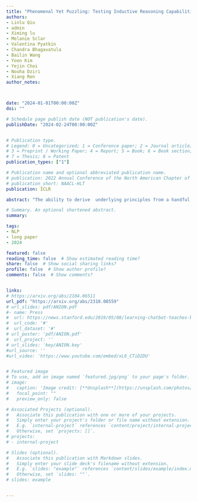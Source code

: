 ```yaml
---
title: "Phenomenal Yet Puzzling: Testing Inductive Reasoning Capabilities of Language Models with Hypothesis Refinement"
authors:
- Linlu Qiu
- admin
- Ximing lu
- Melanie Sclar
- Valentina Pyatkin
- Chandra Bhagavatula
- Bailin Wang
- Yoon Kim
- Yejin Choi
- Nouha Dziri
- Xiang Ren
author_notes:



date: "2024-01-01T00:00:00Z"
doi: ""

# Schedule page publish date (NOT publication's date).
publishDate: "2024-02-24T00:00:00Z"


# Publication type.
# Legend: 0 = Uncategorized; 1 = Conference paper; 2 = Journal article;
# 3 = Preprint / Working Paper; 4 = Report; 5 = Book; 6 = Book section;
# 7 = Thesis; 8 = Patent
publication_types: ["1"]

# Publication name and optional abbreviated publication name.
# publication: 2022 Annual Conference of the North American Chapter of the Association for Computational Linguistics
# publication_short: NAACL-HLT
publication: ICLR

abstract: "The ability to derive  underlying principles from a handful of observations and then generalize to novel situations---known as inductive reasoning---is central to human intelligence. Prior work suggests that language models (LMs) often fall short on inductive reasoning, despite achieving impressive success on research benchmarks. In this work, we conduct a systematic study of  the inductive reasoning capabilities of LMs through iterative hypothesis refinement, a technique that more closely mirrors  the human inductive process than standard input-output prompting. Iterative hypothesis refinement employs a three-step process: proposing, selecting, and refining hypotheses in the form of textual rules. By examining the intermediate rules, we observe that LMs are phenomenal hypothesis proposers (i.e., generating candidate rules), and when coupled with a (task-specific) symbolic interpreter that is able to systematically filter the proposed set of rules, this hybrid approach achieves strong results across inductive reasoning benchmarks that require inducing causal relations, language-like instructions, and symbolic concepts. However, they also behave as puzzling inductive reasoners, showing notable performance gaps in rule induction (i.e., identifying plausible rules) and rule application (i.e., applying proposed rules to instances), suggesting that LMs are proposing hypotheses without being able to actually apply the rules. Through  empirical and human analyses, we further reveal several discrepancies between the inductive reasoning processes of LMs and humans, shedding light on both the potentials and limitations of using LMs in inductive reasoning tasks."

# Summary. An optional shortened abstract.
summary:

tags:
- NLP
- long paper
- 2024

featured: false
reading_time: false  # Show estimated reading time?
share: false  # Show social sharing links?
profile: false  # Show author profile?
comments: false  # Show comments?


links:
# https://arxiv.org/abs/2104.06511
url_pdf: "https://arxiv.org/abs/2310.08559"
# url_slides: pdf/ANION.pdf
#- name: Press
#  url: https://news.stanford.edu/2019/05/08/learning-chatbot-teaches-beats-flashcards/
#  url_code: '#'
#  url_dataset: '#'
# url_poster: 'pdf/ANION.pdf'
#  url_project: ''
# url_slides: 'key/ANION.key'
#url_source: ''
#url_video: 'https://www.youtube.com/embed/xL6_CTiD2DU'


# Featured image
# To use, add an image named `featured.jpg/png` to your page's folder.
# image:
#   caption: 'Image credit: [**Unsplash**](https://unsplash.com/photos/pLCdAaMFLTE)'
#   focal_point: ""
#   preview_only: false

# Associated Projects (optional).
#   Associate this publication with one or more of your projects.
#   Simply enter your project's folder or file name without extension.
#   E.g. `internal-project` references `content/project/internal-project/index.md`.
#   Otherwise, set `projects: []`.
# projects:
# - internal-project

# Slides (optional).
#   Associate this publication with Markdown slides.
#   Simply enter your slide deck's filename without extension.
#   E.g. `slides: "example"` references `content/slides/example/index.md`.
#   Otherwise, set `slides: ""`.
# slides: example


---
```



<!-- {{% callout note %}}
Click the *Cite* button above to demo the feature to enable visitors to import publication metadata into their reference management software.
{{% /callout %}}

{{% callout note %}}
Create your slides in Markdown - click the *Slides* button to check out the example.
{{% /callout %}}

Supplementary notes can be added here, including [code, math, and images](https://wowchemy.com/docs/writing-markdown-latex/). -->
